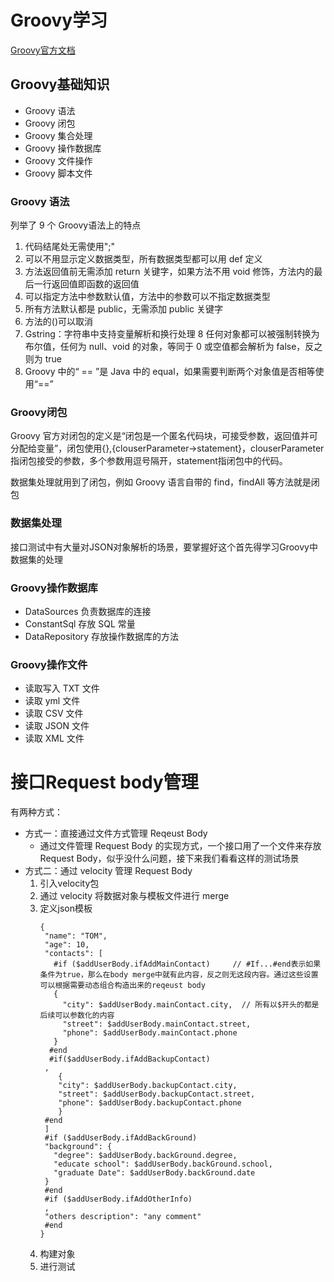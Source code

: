 # Groovy学习
[Groovy官方文档](http://groovy-lang.org)

## Groovy基础知识
- Groovy 语法
- Groovy 闭包
- Groovy 集合处理
- Groovy 操作数据库
- Groovy 文件操作
- Groovy 脚本文件

### Groovy 语法
列举了 9 个 Groovy语法上的特点

1. 代码结尾处无需使用";"
2. 可以不用显示定义数据类型，所有数据类型都可以用 def 定义
3. 方法返回值前无需添加 return 关键字，如果方法不用 void 修饰，方法内的最后一行返回值即函数的返回值
4. 可以指定方法中参数默认值，方法中的参数可以不指定数据类型
5. 所有方法默认都是 public，无需添加 public 关键字
6. 方法的()可以取消
7. Gstring：字符串中支持变量解析和换行处理
8 任何对象都可以被强制转换为布尔值，任何为 null、void 的对象，等同于 0 或空值都会解析为 false，反之则为 true
9. Groovy 中的“ == ”是 Java 中的 equal，如果需要判断两个对象值是否相等使用“==”

### Groovy闭包
Groovy 官方对闭包的定义是“闭包是一个匿名代码块，可接受参数，返回值并可分配给变量”，闭包使用{},{clouserParameter->statement}，clouserParameter指闭包接受的参数，多个参数用逗号隔开，statement指闭包中的代码。

数据集处理就用到了闭包，例如 Groovy 语言自带的 find，findAll 等方法就是闭包

### 数据集处理
接口测试中有大量对JSON对象解析的场景，要掌握好这个首先得学习Groovy中数据集的处理

### Groovy操作数据库
- DataSources 负责数据库的连接
- ConstantSql 存放 SQL 常量
- DataRepository 存放操作数据库的方法

### Groovy操作文件
- 读取写入 TXT 文件
- 读取 yml 文件
- 读取 CSV 文件
- 读取 JSON 文件
- 读取 XML 文件

# 接口Request body管理
有两种方式：
- 方式一：直接通过文件方式管理 Reqeust Body
    - 通过文件管理 Request Body 的实现方式，一个接口用了一个文件来存放Request Body，似乎没什么问题，接下来我们看看这样的测试场景
- 方式二：通过 velocity 管理 Request Body
    1. 引入velocity包
    2. 通过 velocity 将数据对象与模板文件进行 merge
    3. 定义json模板
        ```
       {
         "name": "TOM",
         "age": 10,
         "contacts": [
           #if ($addUserBody.ifAddMainContact)     // #If...#end表示如果条件为true，那么在body merge中就有此内容，反之则无这段内容。通过这些设置可以根据需要动态组合构造出来的reqeust body
           {
             "city": $addUserBody.mainContact.city,  // 所有以$开头的都是后续可以参数化的内容
             "street": $addUserBody.mainContact.street,
             "phone": $addUserBody.mainContact.phone
           }
          #end
          #if($addUserBody.ifAddBackupContact)
         ,
            {
            "city": $addUserBody.backupContact.city,
            "street": $addUserBody.backupContact.street,
            "phone": $addUserBody.backupContact.phone
            }
         #end
         ]
         #if ($addUserBody.ifAddBackGround)
         "background": {
           "degree": $addUserBody.backGround.degree,
           "educate school": $addUserBody.backGround.school,
           "graduate Date": $addUserBody.backGround.date
         }
         #end
         #if ($addUserBody.ifAddOtherInfo)
         ,
         "others description": "any comment"
         #end
       }
        ```
    4. 构建对象
    5. 进行测试